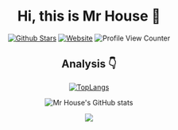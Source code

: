 <!--
**Mr-House/Mr-House** is a ✨ _special_ ✨ repository because its `README.md` (this file) appears on your GitHub profile.

Here are some ideas to get you started:

- 🔭 I’m currently working on ...
- 🌱 I’m currently learning ...
- 👯 I’m looking to collaborate on ...
- 🤔 I’m looking for help with ...
- 💬 Ask me about ...
- 📫 How to reach me: ...
- 😄 Pronouns: ...
- ⚡ Fun fact: ...
-->
<div align=center>
  
  # Hi, this is Mr House :musical_keyboard:
  
  <p>
    
[![Github Stars](https://img.shields.io/github/stars/mr-house?color=faf45a&label=github%20stars&logo=github)](https://github.com/mr-house)
[![Website](https://img.shields.io/badge/website-mr--house.github.io-brightgreen)](https://mr-house.github.io/)
![Profile View Counter](https://komarev.com/ghpvc/?username=mr-house)
    
  </p>
  
  ## Analysis :point_down:

[![TopLangs](https://github-readme-stats.vercel.app/api/top-langs/?username=mr-house&layout=compact)](https://github.com/mr-house/github-readme-stats)

![Mr House's GitHub stats](https://github-readme-stats.vercel.app/api?username=mr-house&show_icons=true&bg_color=30,e96443,904e95&title_color=fff&text_color=fff)

![](https://github-profile-trophy.vercel.app/?username=mr-house&theme=flat&column=7&margin-w=10)
  
</div>
